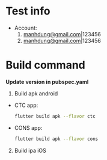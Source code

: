 # Test info
- Account:
   1. manhdung@gmail.com|123456
   2. manhdung@gmail.com|123456
# Build command
**Update version in pubspec.yaml**
1. Build apk android
- CTC app:
   ```sh
   flutter build apk --flavor ctc
   ```
- CONS app:
   ```sh
   flutter build apk --flavor cons
   ```
2. Build ipa iOS
